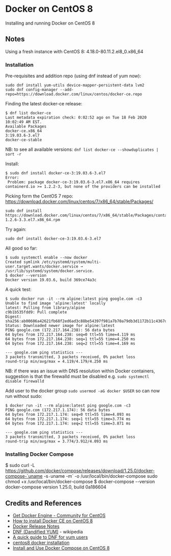 # Docker on CentOS 8

Installing and running Docker on CentOS 8

## Notes

Using a fresh instance with CentOS 8: 4.18.0-80.11.2.el8_0.x86_64

### Installation

Pre-requisites and addition repo (using dnf instead of yum now):

```
sudo dnf install yum-utils device-mapper-persistent-data lvm2
sudo dnf config-manager --add-repo=https://download.docker.com/linux/centos/docker-ce.repo
```

Finding the latest docker-ce release:

```
$ dnf list docker-ce
Last metadata expiration check: 0:02:52 ago on Tue 18 Feb 2020 10:02:49 AM EST.
Available Packages
docker-ce.x86_64                                                        3:19.03.6-3.el7                                                         docker-ce-stable
```

NB: to see all available versions: `dnf list docker-ce --showduplicates | sort -r`

Install:

```
$ sudo dnf install docker-ce-3:19.03.6-3.el7
Error:
 Problem: package docker-ce-3:19.03.6-3.el7.x86_64 requires containerd.io >= 1.2.2-3, but none of the providers can be installed

```

Picking form the CentOS 7 repo: <https://download.docker.com/linux/centos/7/x86_64/stable/Packages/>

```
sudo dnf install https://download.docker.com/linux/centos/7/x86_64/stable/Packages/containerd.io-1.2.6-3.3.el7.x86_64.rpm
```

Try again:

```
sudo dnf install docker-ce-3:19.03.6-3.el7
```

All good so far:

```
$ sudo systemctl enable --now docker
Created symlink /etc/systemd/system/multi-user.target.wants/docker.service → /usr/lib/systemd/system/docker.service.
$ docker --version
Docker version 19.03.6, build 369ce74a3c
```

A quick test:

```
$ sudo docker run -it --rm alpine:latest ping google.com -c3
Unable to find image 'alpine:latest' locally
latest: Pulling from library/alpine
c9b1b535fdd9: Pull complete
Digest: sha256:ab00606a42621fb68f2ed6ad3c88be54397f981a7b70a79db3d1172b11c4367d
Status: Downloaded newer image for alpine:latest
PING google.com (172.217.164.238): 56 data bytes
64 bytes from 172.217.164.238: seq=0 ttl=55 time=4.119 ms
64 bytes from 172.217.164.238: seq=1 ttl=55 time=4.250 ms
64 bytes from 172.217.164.238: seq=2 ttl=55 time=4.169 ms

--- google.com ping statistics ---
3 packets transmitted, 3 packets received, 0% packet loss
round-trip min/avg/max = 4.119/4.179/4.250 ms
```

NB: if there was an issue with DNS resolution within Docker containers, suggestion is that the firewalld must be disabled e.g. `sudo systemctl disable firewalld`

Add user to the docker group `sudo usermod -aG docker $USER` so can now run without sudo:

```
$ docker run -it --rm alpine:latest ping google.com -c3
PING google.com (172.217.1.174): 56 data bytes
64 bytes from 172.217.1.174: seq=0 ttl=55 time=4.093 ms
64 bytes from 172.217.1.174: seq=1 ttl=55 time=3.774 ms
64 bytes from 172.217.1.174: seq=2 ttl=55 time=3.871 ms

--- google.com ping statistics ---
3 packets transmitted, 3 packets received, 0% packet loss
round-trip min/avg/max = 3.774/3.912/4.093 ms
```

### Installing Docker Compose

$ sudo curl -L https://github.com/docker/compose/releases/download/1.25.0/docker-compose-`uname -s`-`uname -m` -o /usr/local/bin/docker-compose
sudo chmod +x /usr/local/bin/docker-compose
$ docker-compose --version
docker-compose version 1.25.0, build 0a186604

## Credits and References

* [Get Docker Engine - Community for CentOS](https://docs.docker.com/install/linux/docker-ce/centos/#prerequisites)
* [How to install Docker CE on CentOS 8](https://www.techrepublic.com/article/how-to-install-docker-ce-on-centos-8/)
* [Docker Release Notes](https://docs.docker.com/engine/release-notes/)
* [DNF (Dandified YUM)](https://en.wikipedia.org/wiki/DNF_(software)) - wikipedia
* [A quick guide to DNF for yum users](https://opensource.com/article/18/8/guide-yum-dnf)
* [centos8 docker installation](https://www.codetd.com/en/article/9228087)
* [Install and Use Docker Compose on CentOS 8](https://www.howtoforge.com/install-and-use-docker-compose-on-centos-8/)
